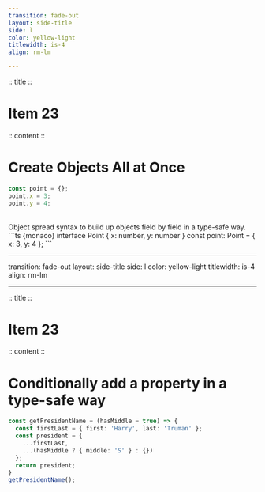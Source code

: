 ```yaml
---
transition: fade-out
layout: side-title
side: l
color: yellow-light
titlewidth: is-4
align: rm-lm

---
```

:: title ::

# Item 23

<UsagiItem2e text="Item 21 (2e)"/>

:: content ::

# Create Objects All at Once

```ts {monaco}
const point = {};
point.x = 3;
point.y = 4;
```

<v-click>
<br>
Object spread syntax to build up objects field by field in a type-safe way.
```ts {monaco}
interface Point { x: number, y: number }
const point: Point = {
  x: 3,
  y: 4
};
```
</v-click>

---
transition: fade-out
layout: side-title
side: l
color: yellow-light
titlewidth: is-4
align: rm-lm

---
:: title ::

# Item 23

<UsagiItem2e text="Item 21 (2e)"/>

:: content ::

# Conditionally add a property in a type-safe way

```ts {monaco}
const getPresidentName = (hasMiddle = true) => {
  const firstLast = { first: 'Harry', last: 'Truman' };
  const president = {
    ...firstLast,
    ...(hasMiddle ? { middle: 'S' } : {})
  };
  return president;
}
getPresidentName();
```